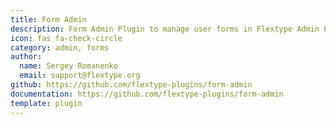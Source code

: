 ```yaml
---
title: Form Admin
description: Form Admin Plugin to manage user forms in Flextype Admin Panel.
icon: fas fa-check-circle
category: admin, forms
author:
  name: Sergey Romanenko
  email: support@flextype.org
github: https://github.com/flextype-plugins/form-admin
documentation: https://github.com/flextype-plugins/form-admin
template: plugin
---
```


